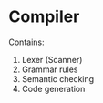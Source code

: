 # Compiler

Contains: 

1. Lexer (Scanner)
2. Grammar rules
3. Semantic checking
4. Code generation
